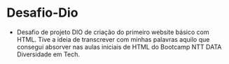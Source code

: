 # Desafio-Dio
 - Desafio de projeto DIO de criação do primeiro website básico com HTML.
 Tive a ideia de transcrever com minhas palavras aquilo que consegui absorver nas aulas iniciais de HTML do Bootcamp NTT DATA Diversidade em Tech.
